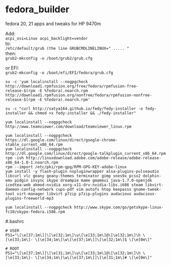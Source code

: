 fedora_builder
==============

fedora 20, 21 apps and tweaks for HP 9470m


Add:  
`acpi_osi=Linux acpi_backlight=vendor`  
to:  
`/etc/default/grub (the line GRUBCMDLINELINUX=" ..... "`  
then:  
`grub2-mkconfig -o /boot/grub2/grub.cfg`  

or EFI:  
`grub2-mkconfig -o /boot/efi/EFI/fedora/grub.cfg`  


```
su -c 'yum localinstall --nogpgcheck http://download1.rpmfusion.org/free/fedora/rpmfusion-free-release-$(rpm -E %fedora).noarch.rpm http://download1.rpmfusion.org/nonfree/fedora/rpmfusion-nonfree-release-$(rpm -E %fedora).noarch.rpm'

su -c "curl http://satya164.github.io/fedy/fedy-installer -o fedy-installer && chmod +x fedy-installer && ./fedy-installer"

yum localinstall --nogpgcheck http://www.teamviewer.com/download/teamviewer_linux.rpm

yum localinstall --nogpgcheck https://dl.google.com/linux/direct/google-chrome-stable_current_x86_64.rpm
yum localinstall --nogpgcheck http://dl.google.com/linux/direct/google-talkplugin_current_x86_64.rpm
rpm -ivh http://linuxdownload.adobe.com/adobe-release/adobe-release-x86_64-1.0-1.noarch.rpm
rpm --import /etc/pki/rpm-gpg/RPM-GPG-KEY-adobe-linux
yum install -y flash-plugin nspluginwrapper alsa-plugins-pulseaudio libcurl vlc geany geany-themes terminator gimp snes9x pcsx2 dolphin-emu pidgin insync skype dreampie mame gmameui java-1.7.0-openjdk icedtea-web akmod-nvidia xorg-x11-drv-nvidia-libs.i686 steam libvirt-daemon-config-network cups-pdf vim autofs htop keepassx gnome-tweak-tool virt-manager libvirt p7zip p7zip-plugins audacious audacious-plugins-freeworld-mp3

yum localinstall --nogpgcheck http://www.skype.com/go/getskype-linux-fc10/skype-fedora.i586.rpm
```

#.bashrc  

```
# USER
PS1="\[\e[37;1m\][\[\e[32;1m\]\u\[\e[33;1m\]@\[\e[32;1m\]\h \[\e[33;1m\]- \[\e[34;1m\]\w\[\e[37;1m\]]\[\e[32;1m\]$ \[\e[0m\]"

# ROOT
PS1="\[\e[37;1m\][\[\e[31;1m\]\u\[\e[33;1m\]@\[\e[32;1m\]\h \[\e[33;1m\]- \[\e[34;1m\]\w\[\e[37;1m\]]\[\e[31;1m\]# \[\e[0m\]"
```
